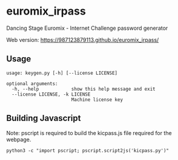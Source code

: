 # euromix_irpass
Dancing Stage Euromix - Internet Challenge password generator

Web version: https://987123879113.github.io/euromix_irpass/

## Usage
```
usage: keygen.py [-h] [--license LICENSE]

optional arguments:
  -h, --help            show this help message and exit
  --license LICENSE, -k LICENSE
                        Machine license key
```

## Building Javascript
Note: pscript is required to build the kicpass.js file required for the webpage.

```
python3 -c "import pscript; pscript.script2js('kicpass.py')"
```
